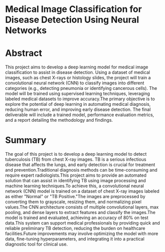 # Medical Image Classification for Disease Detection Using Neural Networks
# Abstract
This project aims to develop a deep learning model for medical image classification to assist in disease detection. Using a dataset of medical images, such as chest X-rays or histology slides, the project will train a convolutional neural network (CNN) to classify images into different categories (e.g., detecting pneumonia or identifying cancerous cells). The model will be trained using supervised learning techniques, leveraging labeled medical datasets to improve accuracy.The primary objective is to explore the potential of deep learning in automating medical diagnosis, reducing human error, and improving early disease detection. The final deliverable will include a trained model, performance evaluation metrics, and a report detailing the methodology and findings.
# Summary
The goal of this project is to develop a deep learning model to detect tuberculosis (TB) from chest X-ray images. TB is a serious infectious disease that affects the lungs, and early detection is crucial for treatment and prevention.Traditional diagnosis methods can be time-consuming and require expert radiologists.This project aims to provide an automated solution that can assist in identifying TB using image processing and machine learning techniques.To achieve this, a convolutional neural network (CNN) model is trained on a dataset of chest X-ray images labeled as either "Normal" or "TB Positive."The images are preprocessed by converting them to grayscale, resizing them, and normalizing pixel values.The CNN architecture consists of multiple convolutional layers, max pooling, and dense layers to extract features and classify the images.The model is trained and evaluated, achieving an accuracy of 80% on test data.This system can support medical professionals by providing quick and reliable preliminary TB detection, reducing the burden on healthcare facilities.Future improvements may involve optimizing the model with more data, fine-tuning hyperparameters, and integrating it into a practical diagnostic tool for clinical use.

